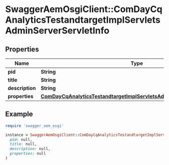 # SwaggerAemOsgiClient::ComDayCqAnalyticsTestandtargetImplServletsAdminServerServletInfo

## Properties

| Name | Type | Description | Notes |
| ---- | ---- | ----------- | ----- |
| **pid** | **String** |  | [optional] |
| **title** | **String** |  | [optional] |
| **description** | **String** |  | [optional] |
| **properties** | [**ComDayCqAnalyticsTestandtargetImplServletsAdminServerServletProperties**](ComDayCqAnalyticsTestandtargetImplServletsAdminServerServletProperties.md) |  | [optional] |

## Example

```ruby
require 'swagger_aem_osgi'

instance = SwaggerAemOsgiClient::ComDayCqAnalyticsTestandtargetImplServletsAdminServerServletInfo.new(
  pid: null,
  title: null,
  description: null,
  properties: null
)
```

